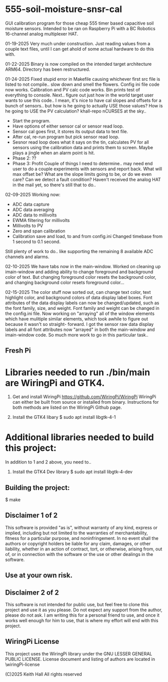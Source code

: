 # 555-soil-moisture-snsr-cal
GUI calibration program for those cheap 555 timer based capacitive soil
moisture sensors.
Intended to be ran on Raspberry Pi with a BC Robotics 16-channel analog
multiplexer HAT.

01-19-2025 Very much under construction. Just reading values from a couple text
files, until I can get ahold of some actual hardware to do this with.

01-22-2025
Binary is now compiled on the intended target architecture ARM64. Directory
has been restructured.

01-24-2025
Fixed stupid error in Makefile causing whichever first src file is listed to
not compile.. slow down and smell the flowers.
Config ini file code now works.
Calibration and PV calc code works.
Bin prints test of everything to console.
Next.. figure out just how in the world target user wants to use this code..
I mean, it's nice to have cal slopes and offsets for a bunch of sensors..
but how is he going to actually USE those values? How is he going to USE
the PV calculation? khall-repo nCURSES at the sky..
- Start the program.
- Have options of either sensor cal or sensor read loop.
- Sensor cal goes first, it stores its output data to text file.
- After cal, re-run program but pick sensor read loop.
- Sesnor read loop does what it says on the tin, calculates PV for all sensors
using the calibration data and prints them to screen. Maybe plays a jingle when
an alarm point is hit.
- Phase 2: ??
- Phase 3: Profit
Couple of things I need to determine.. may need end user to do a couple
experiments with sensors and report back. What will max offset be? What are the
slope limits going to be, or do we even care? Can we detect a fault condition?
Haven't received the analog HAT in the mail yet, so there's still that to do..

02-09-2025
Working now:
 - ADC data capture
 - ADC data averaging
 - ADC data to millivolts
 - EWMA filtering for millivolts
 - Millivolts to PV
 - Zero and span calibration
 - Calibration save and load, to and from config.ini
 Changed timebase from 1 second to 0.1 second.

Still plenty of work to do.. like supporting the remaining 8 available ADC
channels and alarms.

02-10-2025
We have tabs now in the main-window.
Worked on cleaning up imain-window and adding ability to change foreground
and background color of text. But changing foreground color resets the
background color, and changing background color resets foreground color...

02-15-2025
The color stuff now sorted out, can change text color, text highlight color, and
background colors of data display label boxes.
Font attributes of the data display labels can now be changed/updated, such as
the font family, size, and weight. Font family and weight can be changed in the
config.ini file.
Now working on "arraying" all of the window elements which have mulitiple
similar elements, which took awhile to figure out because it wasn't so straight-
forward. I got the sensor raw data display labels and all font attributes now
"arrayed" in both the main-window and imain-window code. So much more work to
go in this particular task..

## Fresh Pi
# Libraries needed to run ./bin/main are WiringPi and GTK4.

1. Get and install WiringPi
https://github.com/WiringPi/WiringPi
WiringPi can either be built from source or installed from binary.
Instructions for both methods are listed on the WiringPi Github page.

2. Install the GTK4 libary
$ sudo apt install libgtk-4-1

# Additional libraries needed to build this project:
In addition to 1 and 2 above, you need to..

1. Install the GTK4 Dev library
$ sudo apt install libgtk-4-dev

## Building the project:
$ make



## Disclaimer 1 of 2
This software is provided "as is", without warranty of any kind, express or
implied, including but not limited to the warranties of merchantability,
fitness for a particular purpose, and noninfringement. In no event shall the
authors or copyright holders be liable for any claim, damages, or other
liability, whether in an action of contract, tort, or otherwise, arising from,
out of, or in connection with the software or the use or other dealings in the
software.
## Use at your own risk.

## Disclaimer 2 of 2
This software is not intended for public use, but feel free to clone this
project and use it as you please. Do not expect any support from the author,
please do not ask. I am writing this for a personal friend to use, and once
it works well enough for him to use, that is where my effort will end with
this project.

## WiringPi License
This project uses the WiringPi library under the GNU LESSER GENERAL PUBLIC
LICENSE.
License document and listing of authors are located in \wiringPi-license

(C)2025 Keith Hall
All rights reserved
